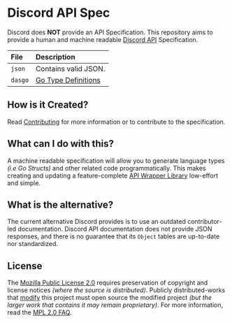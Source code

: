 # Discord API Spec
Discord does **NOT** provide an API Specification. This repository aims to provide a human and machine readable [Discord API](https://discord.com/developers/docs/reference) Specification.

| File    | Description                                                |
| :------ | :--------------------------------------------------------- |
| `json`  | Contains valid JSON.                                       |
| `dasgo` | [Go Type Definitions](https://github.com/switchupcb/dasgo) |

## How is it Created?

Read [Contributing](CONTRIBUTING.md) for more information or to contribute to the specification.

## What can I do with this?

A machine readable specification will allow you to generate language types _(i.e Go Structs)_ and other related code programmatically. This makes creating and updating a feature-complete [API Wrapper Library](https://discord.com/developers/docs/topics/community-resources#libraries-discord-libraries) low-effort and simple.

## What is the alternative?

The current alternative Discord provides is to use an outdated contributor-led documentation. Discord API documentation does not provide JSON responses, and there is no guarantee that its `Object` tables are up-to-date nor standardized.

## License

The [Mozilla Public License 2.0](LICENSE) requires preservation of copyright and license notices _(where the source is distributed)_. Publicly distributed-works that [modify](https://www.mozilla.org/en-US/MPL/2.0/FAQ/#distribute-modified-source) this project must open source the modified project _(but the larger work that contains it may remain proprietary)_. For more information, read the [MPL 2.0 FAQ](https://www.mozilla.org/en-US/MPL/2.0/FAQ/#license-use).